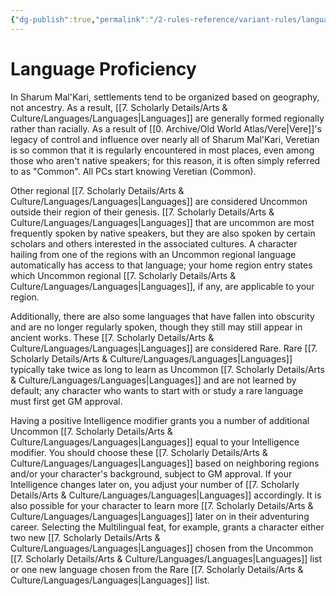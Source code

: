 ```yaml
---
{"dg-publish":true,"permalink":"/2-rules-reference/variant-rules/language-proficiency/","noteIcon":""}
---
```


# Language Proficiency

In Sharum Mal'Kari, settlements tend to be organized based on geography, not ancestry. As a result, [[7. Scholarly Details/Arts & Culture/Languages/Languages\|Languages]] are generally formed regionally rather than racially. As a result of [[0. Archive/Old World Atlas/Vere\|Vere]]'s legacy of control and influence over nearly all of Sharum Mal'Kari, Veretian is so common that it is regularly encountered in most places, even among those who aren't native speakers; for this reason, it is often simply referred to as "Common". All PCs start knowing Veretian (Common). 

Other regional [[7. Scholarly Details/Arts & Culture/Languages/Languages\|Languages]] are considered Uncommon outside their region of their genesis. [[7. Scholarly Details/Arts & Culture/Languages/Languages\|Languages]] that are uncommon are most frequently spoken by native speakers, but they are also spoken by certain scholars and others interested in the associated cultures. A character hailing from one of the regions with an Uncommon regional language automatically has access to that language; your home region entry states which Uncommon regional [[7. Scholarly Details/Arts & Culture/Languages/Languages\|Languages]], if any, are applicable to your region.

Additionally, there are also some languages that have fallen into obscurity and are no longer regularly spoken, though they still may still appear in ancient works. These [[7. Scholarly Details/Arts & Culture/Languages/Languages\|Languages]] are considered Rare. Rare [[7. Scholarly Details/Arts & Culture/Languages/Languages\|Languages]] typically take twice as long to learn as Uncommon [[7. Scholarly Details/Arts & Culture/Languages/Languages\|Languages]] and are not learned by default; any character who wants to start with or study a rare language must first get GM approval. 

Having a positive Intelligence modifier grants you a number of additional Uncommon  [[7. Scholarly Details/Arts & Culture/Languages/Languages\|Languages]] equal to your Intelligence modifier. You should choose these [[7. Scholarly Details/Arts & Culture/Languages/Languages\|Languages]] based on neighboring regions and/or your character's background, subject to GM approval. If your Intelligence changes later on, you adjust your number of [[7. Scholarly Details/Arts & Culture/Languages/Languages\|Languages]] accordingly. It is also possible for your character to learn more [[7. Scholarly Details/Arts & Culture/Languages/Languages\|Languages]] later on in their adventuring career. Selecting the Multilingual feat, for example, grants a character either two new [[7. Scholarly Details/Arts & Culture/Languages/Languages\|Languages]] chosen from the Uncommon [[7. Scholarly Details/Arts & Culture/Languages/Languages\|Languages]] list or one new language chosen from the Rare [[7. Scholarly Details/Arts & Culture/Languages/Languages\|Languages]] list. 

